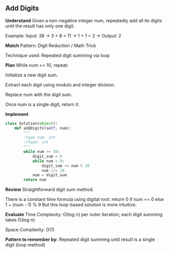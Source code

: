 ## Add Digits
**Understand**
Given a non-negative integer num, repeatedly add all its digits until the result has only one digit.

Example:
Input: 38 → 3 + 8 = 11 → 1 + 1 = 2 → Output: 2

**Match**
Pattern: Digit Reduction / Math Trick

Technique used: Repeated digit summing via loop

**Plan**
While num >= 10, repeat:

Initialize a new digit sum.

Extract each digit using modulo and integer division.

Replace num with the digit sum.

Once num is a single digit, return it.

**Implement**
```python
class Solution(object):
    def addDigits(self, num):
        """
        :type num: int
        :rtype: int
        """  
        while num >= 10: 
            digit_sum = 0
            while num > 0:
                digit_sum += num % 10
                num //= 10
            num = digit_sum
        return num
```
**Review**
Straightforward digit sum method.

There is a constant time formula using digital root:
return 0 if num == 0 else 1 + (num - 1) % 9
But this loop-based solution is more intuitive.

**Evaluate**
Time Complexity: O(log n) per outer iteration; each digit summing takes O(log n)

Space Complexity: O(1)

**Pattern to remember by:**
Repeated digit summing until result is a single digit (loop method)